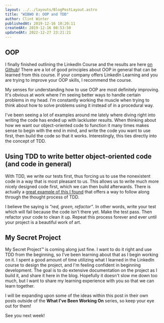```yaml
---
layout: ../../layouts/BlogPostLayout.astro
title: "WIBWO 8: OOP and TDD"
author: Clint Winter
publishedAt: 2019-12-16 10:20:11
createdAt: 2019-12-16 08:53:50
updatedAt: 2022-12-27 23:21:21
---
```


## OOP

I finally finished outlining the LinkedIn Course and the results are here [on Github](https://github.com/ClintWinter/object-oriented-design-course)! There are a lot of good principles about OOP in general that can be learned from this course. If your company offers LinkedIn Learning and you are trying to improve your OOP skills, I recommend the course.

My senses for understanding how to use OOP are most definitely improving. It's obvious at work where I'm seeing better ways to handle certain problems in my head. I'm constantly working the muscle when trying to think about how to solve problems using it instead of in a procedural way.

I've been seeing a lot of examples around me lately where diving right into writing the code has ended up with lackluster results. When thinking about how we want our object-oriented code to function it many times makes sense to begin with the end in mind, and write the code you want to use first, then build the code so that it works. Interestingly, this ties directly into the concept of TDD.

## Using TDD to write better object-oriented code (and code in general)

With TDD, we write our tests first, thus forcing us to use the nonexistent code in a way that is most pleasant to us. This allows us to write much more nicely designed code first, which we can then build afterwards. There is actually a [great example of this I found](https://github.com/daylerees/test-driven-development-example) that offers a way to follow along through the thought process of TDD.

I believe the saying is *"red, green, refactor"*. In other words, write your test which will fail because the code isn't there yet. Make the test pass. Then refactor your code to clean it up. Repeat this process forever and ever until your project is a beautiful work of art.

## My Secret Project

My Secret Project™ is coming along just fine. I want to do it right and use TDD from the beginning, so I've been learning about that as I begin working on it. I spent a good amount of time utilizing what I learned in the LinkedIn course to design the project, and I'm feeling confident in beginning development. The goal is to do extensive documentation on the project as I build it, and share it here in the blog. Hopefully it doesn't slow me down too much, but I want to share my learning experience with you so that we can learn together.

I will be expanding upon some of the ideas within this post in their own posts outside of the **What I've Been Working On** series, so keep your eye out for them!

See you next week!
